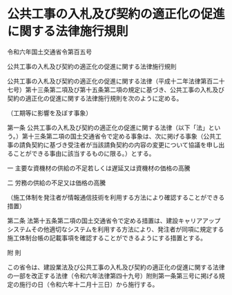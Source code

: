 # 公共工事の入札及び契約の適正化の促進に関する法律施行規則

令和六年国土交通省令第百五号

公共工事の入札及び契約の適正化の促進に関する法律施行規則

公共工事の入札及び契約の適正化の促進に関する法律（平成十二年法律第百二十七号）第十三条第二項及び第十五条第二項の規定に基づき、公共工事の入札及び契約の適正化の促進に関する法律施行規則を次のように定める。

（工期等に影響を及ぼす事象）

第一条 公共工事の入札及び契約の適正化の促進に関する法律（以下「法」という。）第十三条第二項の国土交通省令で定める事象は、次に掲げる事象（公共工事の請負契約に基づき受注者が当該請負契約の内容の変更について協議を申し出ることができる事由に該当するものに限る。）とする。

一 主要な資機材の供給の不足若しくは遅延又は資機材の価格の高騰

二 労務の供給の不足又は価格の高騰

（施工体制を発注者が情報通信技術を利用する方法により確認することができる措置）

第二条 法第十五条第二項の国土交通省令で定める措置は、建設キャリアアップシステムその他適切なシステムを利用する方法により、発注者が同項に規定する施工体制台帳の記載事項を確認することができるようにする措置とする。

附 則

この省令は、建設業法及び公共工事の入札及び契約の適正化の促進に関する法律の一部を改正する法律（令和六年法律第四十九号）附則第一条第三号に掲げる規定の施行の日（令和六年十二月十三日）から施行する。
